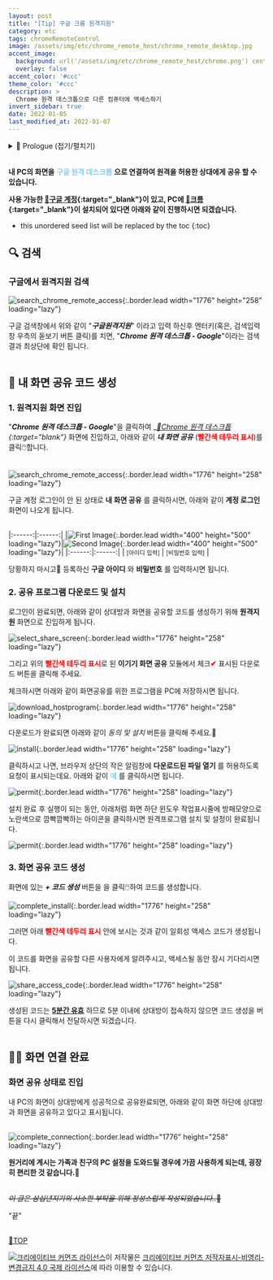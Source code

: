 ```yaml
---
layout: post
title: "[Tip] 구글 크롬 원격지원"
category: etc
tags: chromeRemoteControl
image: /assets/img/etc/chrome_remote_host/chrome_remote_desktop.jpg
accent_image: 
  background: url('/assets/img/etc/chrome_remote_host/chrome.png') center/cover
  overlay: false
accent_color: '#ccc'
theme_color: '#ccc'
description: >
  Chrome 원격 데스크톱으로 다른 컴퓨터에 액세스하기
invert_sidebar: true  
date: 2022-01-05
last_modified_at: 2022-01-07
---
```


<details>
<summary>🧾 Prologue (접기/펼치기)</summary>
<div markdown="1">

<br>

민지아빠🙋‍♂️: "와이프 노트북에 OOO프로그램이 없는지 다른 사람한테서 받은 파일이 안 봐지는 것 같다고 하네. 니가 내일 만나서 밥 먹으면서 좀 봐죠."<br>

조연어👨‍💻: "어..원격으로 하까? 🤣"<br>

<br>

</div>
</details>
<br>

__내 PC의 화면을__ <span style="color:skyblue">__구글 원격 데스크톱__</span> __으로 연결하여 원격을 허용한 상대에게 공유 할 수 있습니다.__<br>

__사용 가능한 [🔗구글 계정](https://support.google.com/accounts/answer/27441?hl=ko){:target="_blank"}이 있고, PC에 [🔗크롬](https://www.google.co.kr/chrome/?brand=IBEF&gclid=Cj0KCQiAoNWOBhCwARIsAAiHnEhIcn-j6LTHgXHodIrWuh5b0hUhREEyzZEw1OcuY9twvVRHewBPT7gaApkiEALw_wcB&gclsrc=aw.ds){:target="_blank"}이 설치되어 있다면 아래와 같이 진행하시면 되겠습니다.__<br>

* this unordered seed list will be replaced by the toc
{:toc}

## 🔍 검색 

### 구글에서 원격지원 검색
![search_chrome_remote_access](/assets/img/etc/chrome_remote_host/search_chrome_remote_access.PNG){:.border.lead width="1776" height="258" loading="lazy"}

구글 검색창에서 위와 같이 "***구글원격지원***" 이라고 입력 하신후 엔터키(혹은, 검색입력창 우측의 돋보기 버튼 클릭)를 치면, "***Chrome 원격 데스크톱 - Google***"이라는 검색결과 최상단에 확인 됩니다.<br><br>

## 🚀 내 화면 공유 코드 생성

### 1. 원격지원 화면 진입

"***Chrome 원격 데스크톱 - Google***"을 클릭하여 __[🔗Chrome 원격 데스크톱](https://support.google.com/accounts/answer/27441?hl=ko){:target="_blank"}__ 화면에 진입하고, 아래와 같이 ***내 화면 공유*** (<span style="color:red">__빨간색 테두리 표시__</span>)를 클릭🖱️합니다.<br><br>

![search_chrome_remote_access](/assets/img/etc/chrome_remote_host/select_share.PNG){:.border.lead width="1776" height="258" loading="lazy"}

구글 계정 로그인이 안 된 상태로 __내 화면 공유__ 를 클릭하시면, 아래와 같이 __계정 로그인__ 화면이 나오게 됩니다.<br><br>

|:------:|:------:|
|![First Image](/assets/img/etc/chrome_remote_host/insert_id.PNG){:.border.lead width="400" height="500" loading="lazy"}|![Second Image](/assets/img/etc/chrome_remote_host/insert_pw.PNG){:.border.lead width="400" height="500" loading="lazy"}|
|:------:|:------:|
| <small>[아이디 입력]</small> | <small>[비밀번호 입력]</small> |

당황하지 마시고🙂 등록하신 __구글 아이디__ 와 __비밀번호__ 를 입력하시면 됩니다.<br>

### 2. 공유 프로그램 다운로드 및 설치

로그인이 완료되면, 아래와 같이 상대방과 화면을 공유할 코드를 생성하기 위해 __원격지원__ 화면으로 진입하게 됩니다.<br>

![select_share_screen](/assets/img/etc/chrome_remote_host/select_share_screen.png){:.border.lead width="1776" height="258" loading="lazy"}

그리고 위의 <span style="color:red">__빨간색 테두리 표시__</span>로 된  __이기기 화면 공유__ 모듈에서 체크<span style="color:red">__✔__</span> 표시된 다운로드 버튼을 클릭해 주세요.<br>

체크하시면 아래와 같이 화면공유를 위한 프로그램을 PC에 저장하시면 됩니다.<br>

![download_hostprogram](/assets/img/etc/chrome_remote_host/download_hostprogram.png){:.border.lead width="1776" height="258" loading="lazy"}

다운로드가 완료되면 아래와 같이 *동의 및 설치* 버튼을 클릭해 주세요.🙂<br>

![install](/assets/img/etc/chrome_remote_host/install.png){:.border.lead width="1776" height="258" loading="lazy"}

클릭하시고 나면, 브라우저 상단의 작은 알림창에 __다운로드된 파일 열기__ 를 허용하도록 요청이 표시되는데요. 아래와 같이 <span style="color:skyblue">__예__</span> 를 클릭하시면 됩니다.<br>

![permit](/assets/img/etc/chrome_remote_host/permit.png){:.border.lead width="1776" height="258" loading="lazy"}

설치 완료 후 실행이 되는 동안, 아래처럼 화면 하단 윈도우 작업표시줄에 방패모양으로 노란색으로 깜빡깜빡하는 아이콘을 클릭하시면 원격프로그램 설치 및 설정이 완료됩니다.<br>

![permit](/assets/img/etc/chrome_remote_host/Request_for_permission.png){:.border.lead width="1776" height="258" loading="lazy"}

### 3. 화면 공유 코드 생성 

화면에 있는 ***+ 코드 생성*** 버튼을 을 클릭🖱️하여 코드를 생성합니다.<br>

![complete_install](/assets/img/etc/chrome_remote_host/complete_install.png){:.border.lead width="1776" height="258" loading="lazy"}

그러면 아래 <span style="color:red">__빨간색 테두리 표시__</span> 안에 보시는 것과 같이 일회성 액세스 코드가 생성됩니다.<br>

이 코드를 화면을 공유할 다른 사용자에게 알려주시고, 액세스될 동안 잠시 기다리시면 됩니다.<br>

![share_access_code](/assets/img/etc/chrome_remote_host/share_access_code.png){:.border.lead width="1776" height="258" loading="lazy"}

생성된 코드는 __<u>5분간 유효</u>__ 하므로 5분 이내에 상대방이 접속하지 않으면 코드 생성을 버튼을 다시 클릭해서 전달하시면 되겠습니다.<br><br>

## 🧑‍💻 화면 연결 완료

### 화면 공유 상태로 진입

내 PC의 화면이 상대방에게 성공적으로 공유완료되면, 아래와 같이 화면 하단에 상대방과 화면을 공유하고 있다고 표시됩니다.<br><br>

![complete_connection](/assets/img/etc/chrome_remote_host/complete_connection.PNG){:.border.lead width="1776" height="258" loading="lazy"}

__원거리에 계시는 가족과 친구의 PC 설정을 도와드릴 경우에 가끔 사용하게 되는데, 굉장히 편리한 것 같습니다.__🙂<br><br>

~~*이 글은 삼십년지기의 사소한 부탁을 위해 정성스럽게 작성되었습니다..*🤣~~<br>

"끝"<br><br>

[🔼TOP](#)

<a rel="license" href="http://creativecommons.org/licenses/by-nc-nd/4.0/"><img alt="크리에이티브 커먼즈 라이선스" style="border-width:0" src="https://i.creativecommons.org/l/by-nc-nd/4.0/88x31.png" /></a>이 저작물은 <a rel="license" href="http://creativecommons.org/licenses/by-nc-nd/4.0/">크리에이티브 커먼즈 저작자표시-비영리-변경금지 4.0 국제 라이선스</a>에 따라 이용할 수 있습니다.


<!--link address-->

